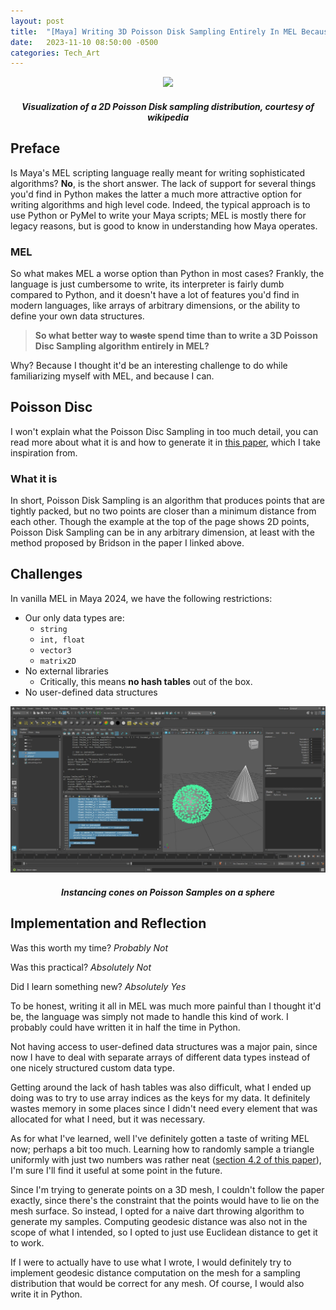 ```yaml
---
layout: post
title:  "[Maya] Writing 3D Poisson Disk Sampling Entirely In MEL Because I Can"
date:   2023-11-10 08:50:00 -0500
categories: Tech_Art
---
```


<p align="center">
    <img src="https://upload.wikimedia.org/wikipedia/commons/b/bb/Poisson_disk_sampling.svg">
    <h5 align="center"><i> Visualization of a 2D Poisson Disk sampling distribution, courtesy of wikipedia</i></h5>
</p>

## Preface
Is Maya's MEL scripting language really meant for writing sophisticated algorithms? **No**, is the short answer. The lack of support for several things you'd find in Python makes the latter a much more attractive option for writing algorithms and high level code. Indeed, the typical approach is to use Python or PyMel to write your Maya scripts; MEL is mostly there for legacy reasons, but is good to know in understanding how Maya operates. 

### MEL
So what makes MEL a worse option than Python in most cases? Frankly, the language is just cumbersome to write, its interpreter is fairly dumb compared to Python, and it doesn't have a lot of features you'd find in modern languages, like arrays of arbitrary dimensions, or the ability to define your own data structures. 

> **So what better way to ~~waste~~ spend time than to write a 3D Poisson Disc Sampling algorithm entirely in MEL?**

Why? Because I thought it'd be an interesting challenge to do while familiarizing myself with MEL, and because I can. 

## Poisson Disc
I won't explain what the Poisson Disc Sampling in too much detail, you can read more about what it is and how to generate it in [this paper](https://www.cs.ubc.ca/~rbridson/docs/bridson-siggraph07-poissondisk.pdf), which I take inspiration from. 

### What it is
In short, Poisson Disk Sampling is an algorithm that produces points that are tightly packed, but no two points are closer than a minimum distance from each other. Though the example at the top of the page shows 2D points, Poisson Disk Sampling can be in any arbitrary dimension, at least with the method proposed by Bridson in the paper I linked above. 

## Challenges
In vanilla MEL in Maya 2024, we have the following restrictions:
- Our only data types are:
  - `string`
  - `int, float`
  - `vector3`
  - `matrix2D`
- No external libraries
  - Critically, this means **no hash tables** out of the box.
- No user-defined data structures


<p align="center">
    <img src="/assets/mel_poisson/result.jpg">
    <h5 align="center"><i> Instancing cones on Poisson Samples on a sphere </i></h5>
</p>

## Implementation and Reflection
Was this worth my time? *Probably Not*

Was this practical? *Absolutely Not*

Did I learn something new? *Absolutely Yes*

To be honest, writing it all in MEL was much more painful than I thought it'd be, the language was simply not made to handle this kind of work. I probably could have written it in half the time in Python. 

Not having access to user-defined data structures was a major pain, since now I have to deal with separate arrays of different data types instead of one nicely structured custom data type. 

Getting around the lack of hash tables was also difficult, what I ended up doing was to try to use array indices as the keys for my data. It definitely wastes memory in some places since I didn't need every element that was allocated for what I need, but it was necessary. 

As for what I've learned, well I've definitely gotten a taste of writing MEL now; perhaps a bit too much. Learning how to randomly sample a triangle uniformly with just two numbers was rather neat ([section 4.2 of this paper](https://www.cs.princeton.edu/~funk/tog02.pdf)), I'm sure I'll find it useful at some point in the future.

Since I'm trying to generate points on a 3D mesh, I couldn't follow the paper exactly, since there's the constraint that the points would have to lie on the mesh surface. So instead, I opted for a naive dart throwing algorithm to generate my samples. Computing geodesic distance was also not in the scope of what I intended, so I opted to just use Euclidean distance to get it to work.

If I were to actually have to use what I wrote, I would definitely try to implement geodesic distance computation on the mesh for a sampling distribution that would be correct for any mesh. Of course, I would also write it in Python.
